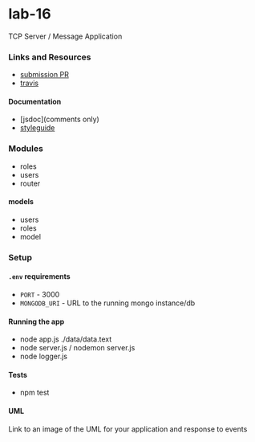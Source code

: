 # lab-16
TCP Server / Message Application

### Links and Resources
* [submission PR](https://github.com/meron-401n14/lab-16/pull/1)
* [travis](https://www.travis-ci.com/meron-401n14/lab-16)



#### Documentation
* [jsdoc](comments only)
* [styleguide](https://github.com/shri/JSDoc-Style-Guide#functions)


### Modules
* roles
* users
* router
#### models
* users
* roles
* model

### Setup
#### `.env` requirements
* `PORT` - 3000
* `MONGODB_URI` - URL to the running mongo instance/db

#### Running the app
* node app.js ./data/data.text
* node server.js / nodemon server.js
* node logger.js
  
#### Tests
* npm test

#### UML
Link to an image of the UML for your application and response to events



